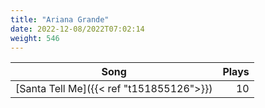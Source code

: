 ```yaml
---
title: "Ariana Grande"
date: 2022-12-08/2022T07:02:14
weight: 546
---
```




 Song | Plays 
----- | -----:
[Santa Tell Me]({{< ref "t151855126">}}) | 10
